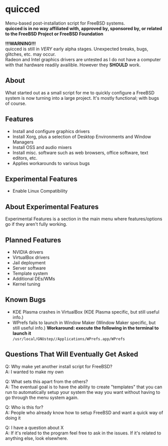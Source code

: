 # quicced
Menu-based post-installation script for FreeBSD systems.\
**quicced is in no way affiliated with, approved by, sponsored by, or related to the FreeBSD Project or FreeBSD Foundation**

**!!!WARNING!!!**\
quicced is still in *VERY* early alpha stages. Unexpected breaks, bugs, glitches, etc. may occur.\
Radeon and Intel graphics drivers are untested as I do not have a computer with that hardware readily availible. However they **SHOULD** work.

## About
What started out as a small script for me to quickly configure a FreeBSD system is now turning into a large project. It's mostly functional; with bugs of course.

## Features
- Install and configure graphics drivers
- Install Xorg, plus a selection of Desktop Environments and Window Managers
- Install OSS and audio mixers
- Install misc. software such as web browsers, office software, text editors, etc.
- Applies workarounds to various bugs

## Experimental Features
- Enable Linux Compatibility

## About Experimental Features
Experimental Features is a section in the main menu where features/options go if they aren't fully working.

## Planned Features
- NVIDIA drivers
- VirtualBox drivers
- Jail deployment
- Server software
- Template system
- Additional DEs/WMs
- Kernel tuning

## Known Bugs
- KDE Plasma crashes in VirtualBox (KDE Plasma specific, but still useful info.)
- WPrefs fails to launch in Window Maker (Window Maker specific, but still useful info.) **Workaround: execute the following in the terminal to launch it**\
`/usr/local/GNUstep//Applications/WPrefs.app/WPrefs`

## Questions That Will Eventually Get Asked
Q: Why make yet another install script for FreeBSD?\
A: I wanted to make my own

Q: What sets this apart from the others?\
A: The eventual goal is to have the ability to create "templates" that you can run to automatically setup your system the way you want without having to go through the menu system again.

Q: Who is this for?\
A: People who already know how to setup FreeBSD and want a quick way of doing it

Q: I have a question about X\
A: If it's related to the program feel free to ask in the issues. If it's related to anything else, look elsewhere.
